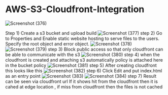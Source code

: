 # AWS-S3-Cloudfront-Integration
![Screenshot (376)](https://github.com/user-attachments/assets/669e4902-5a5e-4802-a650-4ab0341c473d)

Step 1) Create a s3 bucket and upload build
![Screenshot (377)](https://github.com/user-attachments/assets/ba153d04-6d60-4f11-8587-2bb7d6e023d5)
step 2) Go to Properties and Enable static website hosting to serve files to the users.
Specify the root object and error object.
![Screenshot (378)](https://github.com/user-attachments/assets/41f59800-61d0-46b2-ba34-e22a66374b96)
![Screenshot (379)](https://github.com/user-attachments/assets/4749c5a0-06b0-4f72-b7f5-d48898f0035f)
step 3) Block public access so that only cloudfront can be able to communicate with the s3
![Screenshot (380)](https://github.com/user-attachments/assets/5d728ab6-0bb8-4a3e-ad14-7ff5d316157d)
step 4) when the cloudfront is created and attaching s3 automatically policy is attached here in the bucket policy
![Screenshot (381)](https://github.com/user-attachments/assets/d2a03b8e-5669-444e-9bf2-f436a5112157)
step 5) After creating cloudfront this looks like this 
![Screenshot (382)](https://github.com/user-attachments/assets/e6eaba27-104e-4bfb-87e8-9a82d0871cf5)
step 6) Click Edit and put index.html as an entry point 
![Screenshot (383)](https://github.com/user-attachments/assets/47f0e44f-6910-44c3-946c-7bd1f04bf2b4)
![Screenshot (384)](https://github.com/user-attachments/assets/8603027c-2de6-4a33-8639-1fc788ab51b4)
step 7) Result can be seen via cloudfront url
If it shows hit from the cloudfront then it is cahed at edge location , if miss from cloudfront then the files is not cached
